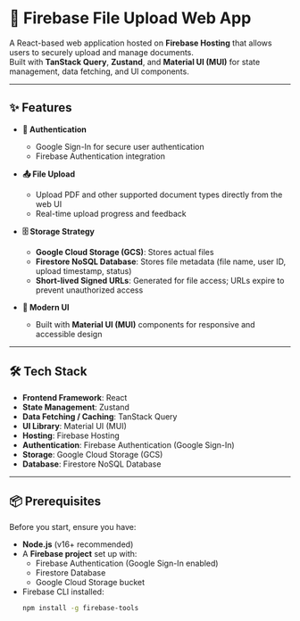 # 📂 Firebase File Upload Web App

A React-based web application hosted on **Firebase Hosting** that allows users to securely upload and manage documents.  
Built with **TanStack Query**, **Zustand**, and **Material UI (MUI)** for state management, data fetching, and UI components.

---

## ✨ Features

- **🔐 Authentication**
  - Google Sign-In for secure user authentication
  - Firebase Authentication integration

- **📤 File Upload**
  - Upload PDF and other supported document types directly from the web UI
  - Real-time upload progress and feedback

- **🗄 Storage Strategy**
  - **Google Cloud Storage (GCS)**: Stores actual files
  - **Firestore NoSQL Database**: Stores file metadata (file name, user ID, upload timestamp, status)
  - **Short-lived Signed URLs**: Generated for file access; URLs expire to prevent unauthorized access

- **🎨 Modern UI**
  - Built with **Material UI (MUI)** components for responsive and accessible design

---

## 🛠 Tech Stack

- **Frontend Framework**: React
- **State Management**: Zustand
- **Data Fetching / Caching**: TanStack Query
- **UI Library**: Material UI (MUI)
- **Hosting**: Firebase Hosting
- **Authentication**: Firebase Authentication (Google Sign-In)
- **Storage**: Google Cloud Storage (GCS)
- **Database**: Firestore NoSQL Database

---

## 📦 Prerequisites

Before you start, ensure you have:

- **Node.js** (v16+ recommended)
- A **Firebase project** set up with:
  - Firebase Authentication (Google Sign-In enabled)
  - Firestore Database
  - Google Cloud Storage bucket
- Firebase CLI installed:  
  ```bash
  npm install -g firebase-tools
